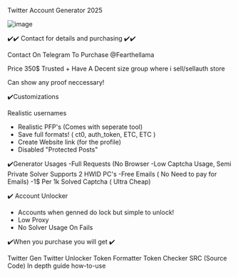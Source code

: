 Twitter Account Generator 2025



![image](https://github.com/user-attachments/assets/59558be2-0ecf-42a4-9ac0-b98b306d8972)

✔️✔️ Contact for details and purchasing ✔️✔️

Contact On Telegram To Purchase @Fearthellama

Price 350$ Trusted + Have A Decent size group where i sell/sellauth store

Can show any proof neccessary!


✔️Customizations

Realistic usernames 
- Realistic PFP's  (Comes with seperate tool) 
- Save full formats!   ( ct0, auth_token, ETC, ETC ) 
- Create Website link (for the profile) 
- Disabled "Protected Posts"  

✔️Generator Usages 
-Full Requests (No Browser
-Low Captcha Usage, Semi Private Solver Supports 2 HWID PC's
-Free Emails ( No Need to pay for Emails)
-1$ Per 1k Solved Captcha ( Ultra Cheap)

✔️ Account Unlocker 
- Accounts when genned do lock but simple to unlock!
- Low Proxy
- No Solver Usage On Fails


✔️When you purchase you will get ✔️

Twitter Gen
Twitter Unlocker
Token Formatter 
Token Checker
SRC (Source Code) 
In depth guide how-to-use
